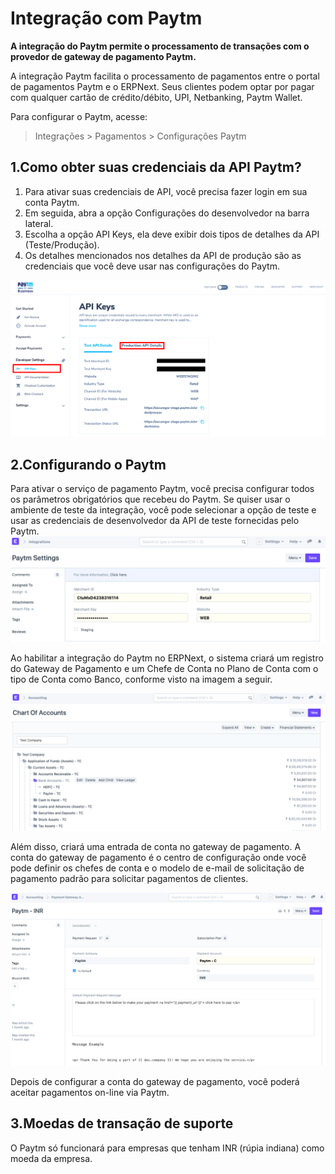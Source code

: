 # Integração com Paytm



**A integração do Paytm permite o processamento de transações com o provedor de gateway de pagamento Paytm.**


A integração Paytm facilita o processamento de pagamentos entre o portal de pagamentos Paytm e o ERPNext. Seus clientes podem optar por pagar com qualquer cartão de crédito/débito, UPI, Netbanking, Paytm Wallet.


Para configurar o Paytm, acesse:
> Integrações > Pagamentos > Configurações Paytm


## 1.Como obter suas credenciais da API Paytm?


1. Para ativar suas credenciais de API, você precisa fazer login em sua conta Paytm.
2. Em seguida, abra a opção Configurações do desenvolvedor na barra lateral.
3. Escolha a opção API Keys, ela deve exibir dois tipos de detalhes da API (Teste/Produção).
4. Os detalhes mencionados nos detalhes da API de produção são as credenciais que você deve usar nas configurações do Paytm.


![Configurações do Razorpay](/files/paytm_credentials.png)


## 2.Configurando o Paytm


Para ativar o serviço de pagamento Paytm, você precisa configurar todos os parâmetros obrigatórios que recebeu do Paytm. Se quiser usar o ambiente de teste da integração, você pode selecionar a opção de teste e usar as credenciais de desenvolvedor da API de teste fornecidas pelo Paytm.
![Configurações do Razorpay](/files/paytm_settings.png)


Ao habilitar a integração do Paytm no ERPNext, o sistema criará um registro do Gateway de Pagamento e um Chefe de Conta no Plano de Conta com o tipo de Conta como Banco, conforme visto na imagem a seguir.


![Stripe COA](/files/paytm_coa.png)


Além disso, criará uma entrada de conta no gateway de pagamento. A conta do gateway de pagamento é o centro de configuração onde você pode definir os chefes de conta e o modelo de e-mail de solicitação de pagamento padrão para solicitar pagamentos de clientes.


![Conta de gateway de pagamento](/files/payment_gateway_account_paytm.png)


Depois de configurar a conta do gateway de pagamento, você poderá aceitar pagamentos on-line via Paytm.


## 3.Moedas de transação de suporte


O Paytm só funcionará para empresas que tenham INR (rúpia indiana) como moeda da empresa.



